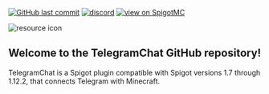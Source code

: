 [![GitHub last commit](https://img.shields.io/github/last-commit/timku/TelegramChat.svg)](https://github.com/timku/TelegramChat/commits/master)
[![discord](https://discordapp.com/api/guilds/330725294749122561/widget.png)](https://discord.gg/3xgsPh8)
[![view on SpigotMC](https://img.shields.io/badge/view%20on-spigotmc-orange.svg)](https://www.spigotmc.org/resources/telegramchat.16576/)

![resource icon](https://www.spigotmc.org/data/resource_icons/16/16576.jpg?1476392100)

## Welcome to the TelegramChat GitHub repository!
TelegramChat is a Spigot plugin compatible with Spigot versions 1.7 through 1.12.2, that connects Telegram with Minecraft.